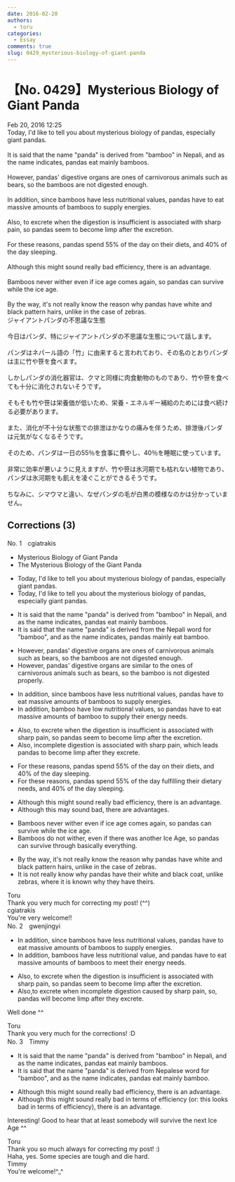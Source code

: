 ```yaml
---
date: 2016-02-20
authors:
  - toru
categories:
  - Essay
comments: true
slug: 0429_mysterious-biology-of-giant-panda
---
```


# 【No. 0429】Mysterious Biology of Giant Panda
<div class="date">Feb 20, 2016 12:25</div>
<div id="post"><div id="body_show_ori">
Today, I'd like to tell you about mysterious biology of pandas, especially giant pandas.<br/><br/>It is said that the name "panda" is derived from "bamboo" in Nepali, and as the name indicates, pandas eat mainly bamboos.<br/><br/>However, pandas' digestive organs are ones of carnivorous animals such as bears, so the bamboos are not digested enough.<br/><br/>In addition, since bamboos have less nutritional values, pandas have to eat massive amounts of bamboos to supply energies.<br/><br/>Also, to excrete when the digestion is insufficient is associated with sharp pain, so pandas seem to become limp after the excretion.<br/><br/>For these reasons, pandas spend 55% of the day on their diets, and 40% of the day sleeping.<br/><br/>Although this might sound really bad efficiency, there is an advantage.<br/><br/>Bamboos never wither even if ice age comes again, so pandas can survive while the ice age.<br/><br/>By the way, it's not really know the reason why pandas have white and black pattern hairs, unlike in the case of zebras.
</div></div>

<!-- more -->

<div id="post_ja"><div id="body_show_mo">
ジャイアントパンダの不思議な生態<br/><br/>今日はパンダ、特にジャイアントパンダの不思議な生態について話します。<br/><br/>パンダはネパール語の「竹」に由来すると言われており、その名のとおりパンダは主に竹や笹を食べます。<br/><br/>しかしパンダの消化器官は、クマと同様に肉食動物のものであり、竹や笹を食べても十分に消化されないそうです。<br/><br/>そもそも竹や笹は栄養価が低いため、栄養・エネルギー補給のためには食べ続ける必要があります。<br/><br/>また、消化が不十分な状態での排泄はかなりの痛みを伴うため、排泄後パンダは元気がなくなるそうです。<br/><br/>そのため、パンダは一日の55％を食事に費やし、40％を睡眠に使っています。<br/><br/>非常に効率が悪いように見えますが、竹や笹は氷河期でも枯れない植物であり、パンダは氷河期をも飢えを凌ぐことができるそうです。<br/><br/>ちなみに、シマウマと違い、なぜパンダの毛が白黒の模様なのかは分かっていません。
</div></div>

## Corrections (3)
<div id="block"><div class="first_name"> No. 1　<span class="just_name">cgiatrakis</span></div><div id="block2">
<ul class="correction_field">
<li class="incorrect">Mysterious Biology of Giant Panda</li>
<li class="corrected correct">
The Mysterious Biology of the Giant Panda
</li>
</ul>
<ul class="correction_field">
<li class="incorrect">Today, I'd like to tell you about mysterious biology of pandas, especially giant pandas.</li>
<li class="corrected correct">
Today, I'd like to tell you about the mysterious biology of pandas, especially giant pandas.
</li>
</ul>
<ul class="correction_field">
<li class="incorrect">It is said that the name "panda" is derived from "bamboo" in Nepali, and as the name indicates, pandas eat mainly bamboos.</li>
<li class="corrected correct">
It is said that the name "panda" is derived from the Nepali word for "bamboo", and as the name indicates, pandas mainly eat bamboo.
</li>
</ul>
<ul class="correction_field">
<li class="incorrect">However, pandas' digestive organs are ones of carnivorous animals such as bears, so the bamboos are not digested enough.</li>
<li class="corrected correct">
However, pandas' digestive organs are similar to the ones of carnivorous animals such as bears, so the bamboo is not digested properly.
</li>
</ul>
<ul class="correction_field">
<li class="incorrect">In addition, since bamboos have less nutritional values, pandas have to eat massive amounts of bamboos to supply energies.</li>
<li class="corrected correct">
In addition, bamboo have low nutritional values, so pandas have to eat massive amounts of bamboo to supply their energy needs.
</li>
</ul>
<ul class="correction_field">
<li class="incorrect">Also, to excrete when the digestion is insufficient is associated with sharp pain, so pandas seem to become limp after the excretion.</li>
<li class="corrected correct">
Also, incomplete digestion is associated with sharp pain, which leads pandas to become limp after they excrete.
</li>
</ul>
<ul class="correction_field">
<li class="incorrect">For these reasons, pandas spend 55% of the day on their diets, and 40% of the day sleeping.</li>
<li class="corrected correct">
For these reasons, pandas spend 55% of the day fulfilling their dietary needs, and 40% of the day sleeping.
</li>
</ul>
<ul class="correction_field">
<li class="incorrect">Although this might sound really bad efficiency, there is an advantage.</li>
<li class="corrected correct">
Although this may sound bad, there are advantages.
</li>
</ul>
<ul class="correction_field">
<li class="incorrect">Bamboos never wither even if ice age comes again, so pandas can survive while the ice age.</li>
<li class="corrected correct">
Bamboos do not wither, even if there was another Ice Age, so pandas can survive through basically everything.
</li>
</ul>
<ul class="correction_field">
<li class="incorrect">By the way, it's not really know the reason why pandas have white and black pattern hairs, unlike in the case of zebras.</li>
<li class="corrected correct">
It is not really know why pandas have their white and black coat, unlike zebras, where it is known why they have theirs.
</li>
</ul>
</div><div class="name"><span class="just_name">Toru</span><br>
Thank you very much for correcting my post! (^^)
</div>
<div class="name"><span class="just_name">cgiatrakis</span><br>
You're very welcome!!
</div>
</div>
<div id="block"><div class="first_name"> No. 2　<span class="just_name">gwenjingyi</span></div><div id="block2">
<ul class="correction_field">
<li class="incorrect">In addition, since bamboos have less nutritional values, pandas have to eat massive amounts of bamboos to supply energies.</li>
<li class="corrected correct">
In addition, bamboos have less nutritional value, and pandas have to eat massive amounts of bamboos to meet their energy needs.
</li>
</ul>
<ul class="correction_field">
<li class="incorrect">Also, to excrete when the digestion is insufficient is associated with sharp pain, so pandas seem to become limp after the excretion.</li>
<li class="corrected correct">
Also,to excrete when incomplete digestion caused by sharp pain, so, pandas will become limp after they excrete.
</li>
</ul>
<p class="comment_small">
 Well done ^^
</p>

</div><div class="name"><span class="just_name">Toru</span><br>
Thank you very much for the corrections! :D
</div>
</div>
<div id="block"><div class="first_name"> No. 3　<span class="just_name">Timmy</span></div><div id="block2">
<ul class="correction_field">
<li class="incorrect">It is said that the name "panda" is derived from "bamboo" in Nepali, and as the name indicates, pandas eat mainly bamboos.</li>
<li class="corrected correct">
It is said that the name "panda" is derived from Nepal<span class="f_blue">ese word for</span> "bamboo", and as the name indicates, pandas eat mainly bamboo.
</li>
</ul>
<ul class="correction_field">
<li class="incorrect">Although this might sound really bad efficiency, there is an advantage.</li>
<li class="corrected correct">
Although this might sound really bad <span class="f_blue">in terms of</span> efficiency (or: <span class="f_blue">this looks bad in terms of efficiency</span>), there is an advantage.
</li>
</ul>
<p class="comment_small">
 Interesting! Good to hear that at least somebody will survive the next Ice Age ^^
</p>

</div><div class="name"><span class="just_name">Toru</span><br>
Thank you so much always for correcting my post! :)<br/>Haha, yes. Some species are tough and die hard.
</div>
<div class="name"><span class="just_name">Timmy</span><br>
You're welcome!^_^
</div>
</div>
